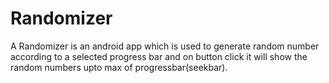 # Randomizer
A Randomizer is an android app which is used to generate random number according to a selected progress bar and on button click it will show the random numbers upto max of progressbar(seekbar).
